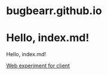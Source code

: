# bugbearr.github.io

# Hello, index.md!

Hello, index.md!

[Web experiment for client](/clientwebexp/)
